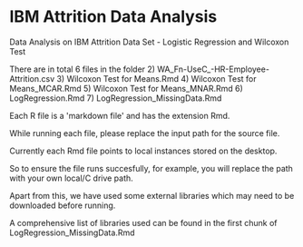 # IBM Attrition Data Analysis
 Data Analysis on IBM Attrition Data Set - Logistic Regression and Wilcoxon Test


There are in total 6 files in the folder
2) WA_Fn-UseC_-HR-Employee-Attrition.csv
3) Wilcoxon Test for Means.Rmd
4) Wilcoxon Test for Means_MCAR.Rmd
5) Wilcoxon Test for Means_MNAR.Rmd
6) LogRegression.Rmd
7) LogRegression_MissingData.Rmd


Each R file is a 'markdown file' and has the extension Rmd.

While running each file, please replace the input path for the source file.

Currently each Rmd file points to local instances stored on the desktop.



So to ensure the file runs succesfully, for example, you will replace the path with your own local/C drive path.



Apart from this, we have used some external libraries which may need to be downloaded before running.

A comprehensive list of libraries used can be found in the first chunk of LogRegression_MissingData.Rmd
